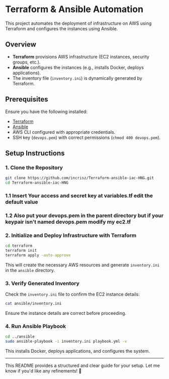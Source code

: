 # Terraform & Ansible Automation

This project automates the deployment of infrastructure on AWS using Terraform and configures the instances using Ansible.

## Overview

- **Terraform** provisions AWS infrastructure (EC2 instances, security groups, etc.).
- **Ansible** configures the instances (e.g., installs Docker, deploys applications).
- The inventory file (`inventory.ini`) is dynamically generated by Terraform.

## Prerequisites

Ensure you have the following installed:

- [Terraform](https://developer.hashicorp.com/terraform/downloads)
- [Ansible](https://docs.ansible.com/ansible/latest/installation_guide/intro_installation.html)
- AWS CLI configured with appropriate credentials.
- SSH key (`devops.pem`) with correct permissions (`chmod 400 devops.pem`).

## Setup Instructions

### 1. Clone the Repository

```bash
git clone https://github.com/incrisz/Terraform-ansible-iac-HNG.git
cd Terraform-ansible-iac-HNG
```

### 1.1 Insert Your access and secret key at variables.tf edit the default value
### 1.2 Also put your devops.pem in the parent directory but if your keypair isn't named devops.pem modify my ec2.tf 

### 2. Initialize and Deploy Infrastructure with Terraform

```bash
cd terraform
terraform init
terraform apply -auto-approve
```

This will create the necessary AWS resources and generate `inventory.ini` in the `ansible` directory.

### 3. Verify Generated Inventory

Check the `inventory.ini` file to confirm the EC2 instance details:

```bash
cat ansible/inventory.ini
```

Ensure the instance details are correct before proceeding.

### 4. Run Ansible Playbook

```bash
cd ../ansible
sudo ansible-playbook -i inventory.ini playbook.yml -v
```

This installs Docker, deploys applications, and configures the system.

---

This README provides a structured and clear guide for your setup. Let me know if you'd like any refinements! 🚀

